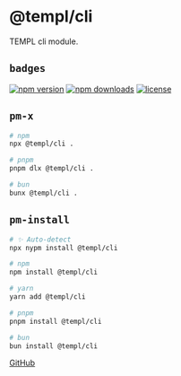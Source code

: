 # @templ/cli

TEMPL cli module.

## `badges`

<!-- automd:badges license provider=shields -->

[![npm version](https://img.shields.io/npm/v/@templ/cli)](https://npmjs.com/package/@templ/cli)
[![npm downloads](https://img.shields.io/npm/dm/@templ/cli)](https://npmjs.com/package/@templ/cli)
[![license](https://img.shields.io/github/license/rjoydip/templ)](https://github.com/rjoydip/templ/blob/main/LICENSE)

<!-- /automd -->

## `pm-x`

<!-- automd:pm-x args=. -->

```sh
# npm
npx @templ/cli .

# pnpm
pnpm dlx @templ/cli .

# bun
bunx @templ/cli .
```

<!-- /automd -->

## `pm-install`

<!-- automd:pm-install -->

```sh
# ✨ Auto-detect
npx nypm install @templ/cli

# npm
npm install @templ/cli

# yarn
yarn add @templ/cli

# pnpm
pnpm install @templ/cli

# bun
bun install @templ/cli
```

<!-- /automd -->

[GitHub](https://github.com/rjoydip/templ/tree/main/packages/cli)

